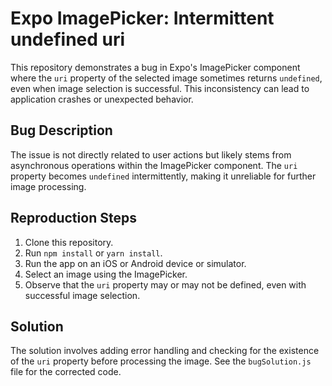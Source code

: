 # Expo ImagePicker: Intermittent undefined uri

This repository demonstrates a bug in Expo's ImagePicker component where the `uri` property of the selected image sometimes returns `undefined`, even when image selection is successful. This inconsistency can lead to application crashes or unexpected behavior.

## Bug Description

The issue is not directly related to user actions but likely stems from asynchronous operations within the ImagePicker component. The `uri` property becomes `undefined` intermittently, making it unreliable for further image processing.

## Reproduction Steps

1. Clone this repository.
2. Run `npm install` or `yarn install`.
3. Run the app on an iOS or Android device or simulator.
4. Select an image using the ImagePicker.
5. Observe that the `uri` property may or may not be defined, even with successful image selection.

## Solution

The solution involves adding error handling and checking for the existence of the `uri` property before processing the image. See the `bugSolution.js` file for the corrected code.